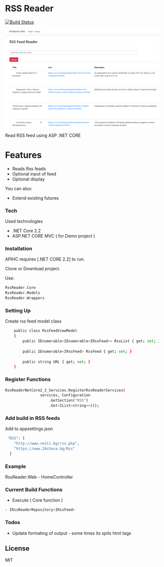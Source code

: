 # RSS Reader

[![Build Status](https://travis-ci.org/joemccann/dillinger.svg?branch=master)](https://travis-ci.org/joemccann/dillinger)

![](https://github.com/VeselinovStf/RssReader/blob/master/repoImg/demo.jpeg)

Read RSS feed using ASP .NET CORE

# Features

  - Reads Rss feads
  - Optional input of feed
  - Optional display

You can also:
  - Extend existing futures

### Tech

Used technologies

* .NET Core 2.2
* ASP.NET CORE MVC ( for Demo project )

### Installation

APIHC requires [.NET CORE 2.2] to run.

Clone or Download project.

Use:
```sh
RssReader.Core
RssReader.Models
RssReader.Wrappers

```

### Setting Up

Create rss feed model class

```sh
    public class RssFeedViewModel
    {
        public IEnumerable<IEnumerable<IRssFeed>> RssList { get; set; }

        public IEnumerable<IRssFeed> RssFeed { get; set; }

        public string URL { get; set; }
    }
```


### Register Functions

```sh
RssReaderNetCore2_2_Services.RegisterRssReaderServices(
                services, Configuration
                    .GetSection("RSS")
                    .Get<IList<string>>());
```
### Add build in RSS feeds

Add to appsettings.json

```sh
 "RSS": [
    "http://www.vesti.bg/rss.php",
    "https://www.24chasa.bg/Rss"
  ]
```

### Example

RssReader.Web - HomeController

### Current Build Functions

- Execute ( Core function  )
```sh
- IRssReaderRepository<IRssFeed>
```

### Todos

- Update formating of output - some times its spits html tags

License
----

MIT